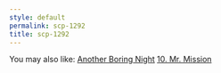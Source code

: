 ```yaml
---
style: default
permalink: scp-1292
title: scp-1292
---
```

You may also like:
[Another Boring Night](http://scp-wiki.net/do-you-remember-these-guys)
[10. Mr. Mission](http://scp-wiki.net/10-mr-mission)